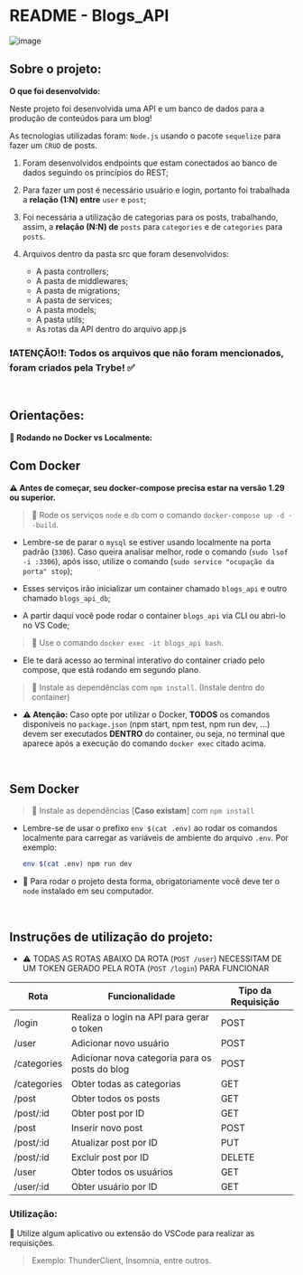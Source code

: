 # README - Blogs_API
![image](https://github.com/henriqueAvner/blogs_api/assets/133919307/cce52096-d19e-48f3-9711-05ba40b2ecb4)


## Sobre o projeto:
  <summary><strong>O que foi desenvolvido:</strong></summary>

  Neste projeto foi desenvolvida uma API e um banco de dados para a produção de conteúdos para um blog! 

  As tecnologias utilizadas foram: `Node.js` usando o pacote `sequelize` para fazer um `CRUD` de posts.

  1. Foram desenvolvidos endpoints que estam conectados ao banco de dados seguindo os princípios do REST;

  2. Para fazer um post é necessário usuário e login, portanto foi trabalhada a **relação (1:N) entre** `user` e `post`; 

  3. Foi necessária a utilização de categorias para os posts, trabalhando, assim, a **relação (N:N) de** `posts` para `categories` e de `categories` para `posts`.

  4. Arquivos dentro da pasta src que foram desenvolvidos: 
     - A pasta controllers;
     - A pasta de middlewares;
     - A pasta de migrations;
     - A pasta de services;
     - A pasta models;
     - A pasta utils;
     - As rotas da API dentro do arquivo app.js

### :heavy_exclamation_mark:ATENÇÃO!:heavy_exclamation_mark:: Todos os arquivos que não foram mencionados, foram criados pela Trybe! :white_check_mark:

<br />

## Orientações:


  <summary><strong>🐋 Rodando no Docker vs Localmente:</strong></summary>
  
  ##  Com Docker
 
  **:warning: Antes de começar, seu docker-compose precisa estar na versão 1.29 ou superior.**


  > :pushpin: Rode os serviços `node` e `db` com o comando `docker-compose up -d --build`.

  - Lembre-se de parar o `mysql` se estiver usando localmente na porta padrão (`3306`). Caso queira analisar melhor, rode o comando (`sudo lsof -i :3306`), após isso, utilize o comando (`sudo service "ocupação da porta" stop`);

  - Esses serviços irão inicializar um container chamado `blogs_api` e outro chamado `blogs_api_db`;

  - A partir daqui você pode rodar o container `blogs_api` via CLI ou abri-lo no VS Code;

  > :pushpin: Use o comando `docker exec -it blogs_api bash`.

  - Ele te dará acesso ao terminal interativo do container criado pelo compose, que está rodando em segundo plano.

  > :pushpin: Instale as dependências com `npm install`. (Instale dentro do container)
  
  - **:warning: Atenção:** Caso opte por utilizar o Docker, **TODOS** os comandos disponíveis no `package.json` (npm start, npm test, npm run dev, ...) devem ser executados **DENTRO** do container, ou seja, no terminal que aparece após a execução do comando `docker exec` citado acima. 

  <br />
  
  ##  Sem Docker

  > :pushpin: Instale as dependências [**Caso existam**] com `npm install`
  
  - Lembre-se de usar o prefixo `env $(cat .env)` ao rodar os comandos localmente para carregar as variáveis de ambiente do arquivo `.env`. Por exemplo:
  
    ```bash
    env $(cat .env) npm run dev
    ```
  
  - :pushpin: Para rodar o projeto desta forma, obrigatoriamente você deve ter o `node` instalado em seu computador.

  <br/>

  ## Instruções de utilização do projeto:
  - ⚠️ TODAS AS ROTAS ABAIXO DA ROTA (`POST /user`) NECESSITAM DE UM TOKEN GERADO PELA ROTA (`POST /login`) PARA FUNCIONAR

  | Rota                      | Funcionalidade                            | Tipo da Requisição |
|---------------------------|-------------------------------------------|--------------------|
| /login           | Realiza o login na API para gerar o token          | POST               |
| /user            | Adicionar novo usuário                             | POST               |
| /categories      | Adicionar nova categoria para os posts do blog     | POST               |
| /categories      | Obter todas as categorias                          | GET                |
| /post            | Obter todos os posts                               | GET                |
| /post/:id        | Obter post por ID                                  | GET                |
| /post            | Inserir novo post                                  | POST               |
| /post/:id        | Atualizar post por ID                              | PUT                |
| /post/:id        | Excluir post por ID                                | DELETE             |
| /user            | Obter todos os usuários                            | GET                |
| /user/:id        | Obter usuário por ID                               | GET                |

  ### Utilização:
  :pushpin: Utilize algum aplicativo ou extensão do VSCode para realizar as requisições. 
  </br>
  > Exemplo: ThunderClient, Insomnia, entre outros.






